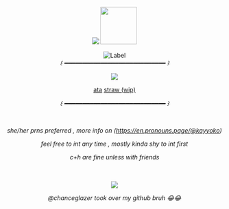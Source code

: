 <p align="center">
  <img src="https://readme-typing-svg.herokuapp.com?font=Fira+Code&size=22&pause=1000&color=E3D083&center=true&vCenter=true&width=600&lines=sign+ata;j%2C+v+and+moots+ily" />
  <img src="https://files.catbox.moe/99f6x5.png" width="85" height="87" />
</p>


<div align=center>

![Label](img)
<br>
<i> ꒰   ━━━━━━━━━━━━━━━━━━━━━━━━━━━━  ꒱ </i>

<img src="https://files.catbox.moe/m8tgzp.png" />
<br>

[ata](https://kayyoko.atabook.org)  [straw (wip)](https://straw.page/)


<i> ꒰   ━━━━━━━━━━━━━━━━━━━━━━━━━━━━  ꒱ </i>

<br>

<i> <i> she/her prns preferred , more info on (https://en.pronouns.page/@kayyoko) </i>

<i> feel free to int any time , mostly kinda shy to int first </i>

<i> c+h are fine unless with friends </i>

<br>

</div>

<div align=center>

<br>

<img src="https://files.catbox.moe/0m7o0t.png">

<i> </i> @chanceglazer took over my github bruh 😂😂 <i></i>

</div>



<!-- ^ 10  ─ for the border -->
